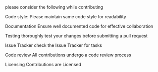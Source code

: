 please consider the following while contributing 

Code style:
Please maintain same code style for readability

Documentation 
Ensure well documented code for effective collaboration 

Testing
thoroughly test your changes before submitting a pull request

Issue Tracker
check the Issue Tracker for tasks

Code review
All contributions undergo a code review process

Licensing 
Contributions are Licensed 
